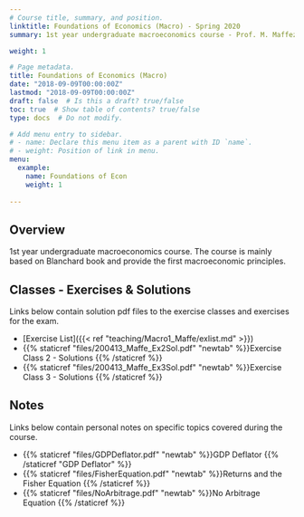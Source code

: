 ```yaml
---
# Course title, summary, and position.
linktitle: Foundations of Economics (Macro) - Spring 2020
summary: 1st year undergraduate macroeconomics course - Prof. M. Maffezzoli

weight: 1

# Page metadata.
title: Foundations of Economics (Macro)
date: "2018-09-09T00:00:00Z"
lastmod: "2018-09-09T00:00:00Z"
draft: false  # Is this a draft? true/false
toc: true  # Show table of contents? true/false
type: docs  # Do not modify.

# Add menu entry to sidebar.
# - name: Declare this menu item as a parent with ID `name`.
# - weight: Position of link in menu.
menu:
  example:
    name: Foundations of Econ
    weight: 1
    
---
```


## Overview
1st year undergraduate macroeconomics course. The course is mainly based on Blanchard book and provide the first macroeconomic principles.  

## Classes - Exercises & Solutions 
Links below contain solution pdf files to the exercise classes and exercises for the exam.
- [Exercise List]({{< ref "teaching/Macro1_Maffe/exlist.md" >}}) 
- {{% staticref "files/200413_Maffe_Ex2Sol.pdf" "newtab" %}}Exercise Class 2 - Solutions {{% /staticref %}}
- {{% staticref "files/200413_Maffe_Ex3Sol.pdf" "newtab" %}}Exercise Class 3 - Solutions {{% /staticref %}}

## Notes
Links below contain personal notes on specific topics covered during the course.
- {{% staticref "files/GDPDeflator.pdf" "newtab" %}}GDP Deflator {{% /staticref "GDP Deflator" %}}
- {{% staticref "files/FisherEquation.pdf" "newtab" %}}Returns and the Fisher Equation {{% /staticref %}}
- {{% staticref "files/NoArbitrage.pdf" "newtab" %}}No Arbitrage Equation {{% /staticref %}}



